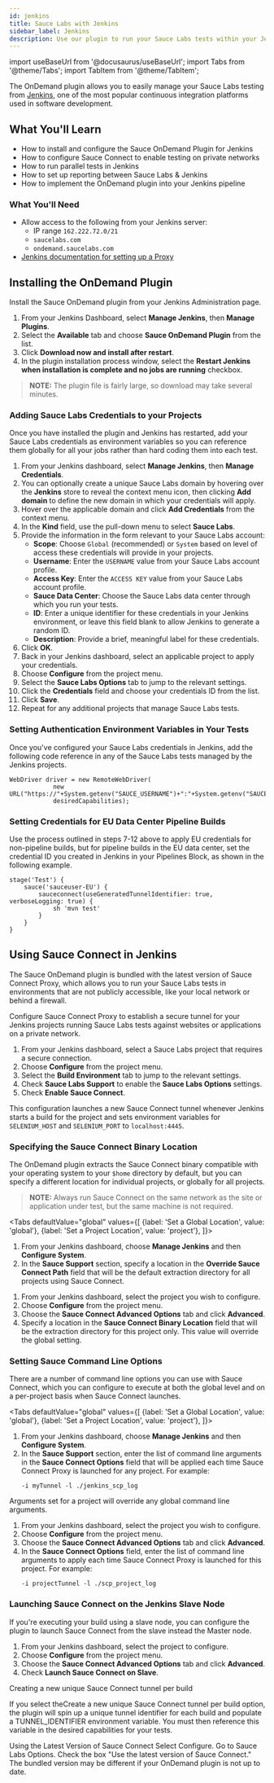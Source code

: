 ```yaml
---
id: jenkins
title: Sauce Labs with Jenkins
sidebar_label: Jenkins
description: Use our plugin to run your Sauce Labs tests within your Jenkins pipeline.
---
```

import useBaseUrl from '@docusaurus/useBaseUrl';
import Tabs from '@theme/Tabs';
import TabItem from '@theme/TabItem';

The OnDemand plugin allows you to easily manage your Sauce Labs testing from [Jenkins](https://jenkins-ci.org/), one of the most popular continuous integration platforms used in software development.

## What You'll Learn

* How to install and configure the Sauce OnDemand Plugin for Jenkins
* How to configure Sauce Connect to enable testing on private networks
* How to run parallel tests in Jenkins
* How to set up reporting between Sauce Labs & Jenkins
* How to implement the OnDemand plugin into your Jenkins pipeline

### What You'll Need

* Allow access to the following from your Jenkins server:
    - IP range `162.222.72.0/21`
    - `saucelabs.com`
    - `ondemand.saucelabs.com`
* [Jenkins documentation for setting up a Proxy](https://wiki.jenkins-ci.org/display/JENKINS/JenkinsBehindProxy)

## Installing the OnDemand Plugin

Install the Sauce OnDemand plugin from your Jenkins Administration page.

1. From your Jenkins Dashboard, select **Manage Jenkins**, then **Manage Plugins**.
1. Select the **Available** tab and choose **Sauce OnDemand Plugin** from the list.
1. Click **Download now and install after restart**.
1. In the plugin installation process window, select the **Restart Jenkins when installation is complete and no jobs are running** checkbox.

> **NOTE:** The plugin file is fairly large, so download may take several minutes.

### Adding Sauce Labs Credentials to your Projects

Once you have installed the plugin and Jenkins has restarted, add your Sauce Labs credentials as environment variables so you can reference them globally for all your jobs rather than hard coding them into each test.

1. From your Jenkins dashboard, select **Manage Jenkins**, then **Manage Credentials**.
1. You can optionally create a unique Sauce Labs domain by hovering over the **Jenkins** store to reveal the context menu icon, then clicking **Add domain** to define the new domain in which your credentials will apply.
1. Hover over the applicable domain and click **Add Credentials** from the context menu.
1. In the **Kind** field, use the pull-down menu to select **Sauce Labs**.
1. Provide the information in the form relevant to your Sauce Labs account:
    * **Scope**: Choose `Global` (recommended) or `System` based on level of access these credentials will provide in your projects.
    * **Username**: Enter the `USERNAME` value from your Sauce Labs account profile.
    * **Access Key**: Enter the `ACCESS KEY` value from your Sauce Labs account profile.
    * **Sauce Data Center**: Choose the Sauce Labs data center through which you run your tests.
    * **ID**: Enter a unique identifier for these credentials in your Jenkins environment, or leave this field blank to allow Jenkins to generate a random ID.
    * **Description**: Provide a brief, meaningful label for these credentials.
1. Click **OK**.
1. Back in your Jenkins dashboard, select an applicable project to apply your credentials.
1. Choose **Configure** from the project menu.
1. Select the **Sauce Labs Options** tab to jump to the relevant settings.
1. Click the **Credentials** field and choose your credentials ID from the list.
1. Click **Save**.
1. Repeat for any additional projects that manage Sauce Labs tests.

### Setting Authentication Environment Variables in Your Tests

Once you've configured your Sauce Labs credentials in Jenkins, add the following code reference in any of the Sauce Labs tests managed by the Jenkins projects.

```
WebDriver driver = new RemoteWebDriver(
            new URL("https://"+System.getenv("SAUCE_USERNAME")+":"+System.getenv("SAUCE_ACCESS_KEY")+"@ondemand.saucelabs.com:443/wd/hub",
            desiredCapabilities);
```

### Setting Credentials for EU Data Center Pipeline Builds

Use the process outlined in steps 7-12 above to apply EU credentials for non-pipeline builds, but for pipeline builds in the EU data center, set the credential ID you created in Jenkins in your Pipelines Block, as shown in the following example.

```
stage('Test') {
    sauce('sauceuser-EU') {
        sauceconnect(useGeneratedTunnelIdentifier: true, verboseLogging: true) {
            sh 'mvn test'
        }
    }
}
```

## Using Sauce Connect in Jenkins

The Sauce OnDemand plugin is bundled with the latest version of Sauce Connect Proxy, which allows you to run your Sauce Labs tests in environments that are not publicly accessible, like your local network or behind a firewall.

Configure Sauce Connect Proxy to establish a secure tunnel for your Jenkins projects running Sauce Labs tests against websites or applications on a private network.

1. From your Jenkins dashboard, select a Sauce Labs project that requires a secure connection.
1. Choose **Configure** from the project menu.
1. Select the **Build Environment** tab to jump to the relevant settings.
1. Check **Sauce Labs Support** to enable the **Sauce Labs Options** settings.  
1. Check **Enable Sauce Connect**.

This configuration launches a new Sauce Connect tunnel whenever Jenkins starts a build for the project and sets environment variables for `SELENIUM_HOST` and `SELENIUM_PORT` to `localhost:4445`.

### Specifying the Sauce Connect Binary Location

The OnDemand plugin extracts the Sauce Connect binary compatible with your operating system to your `$home` directory by default, but you can specify a different location for individual projects, or globally for all projects.

> **NOTE:** Always run Sauce Connect on the same network as the site or application under test, but the same machine is not required.

<Tabs
  defaultValue="global"
  values={[
    {label: 'Set a Global Location', value: 'global'},
    {label: 'Set a Project Location', value: 'project'},
  ]}>

<TabItem value="global">

1. From your Jenkins dashboard, choose **Manage Jenkins** and then **Configure System**.
1. In the **Sauce Support** section, specify a location in the **Override Sauce Connect Path** field that will be the default extraction directory for all projects using Sauce Connect.

</TabItem>
<TabItem value="project">

1. From your Jenkins dashboard, select the project you wish to configure.
1. Choose **Configure** from the project menu.
1. Choose the **Sauce Connect Advanced Options** tab and click **Advanced**.
1. Specify a location in the **Sauce Connect Binary Location** field that will be the extraction directory for this project only. This value will override the global setting.

</TabItem>
</Tabs>


### Setting Sauce Command Line Options

There are a number of command line options you can use with Sauce Connect, which you can configure to execute at both the global level and on a per-project basis when Sauce Connect launches.

<Tabs
  defaultValue="global"
  values={[
    {label: 'Set a Global Location', value: 'global'},
    {label: 'Set a Project Location', value: 'project'},
  ]}>

<TabItem value="global">

1. From your Jenkins dashboard, choose **Manage Jenkins** and then **Configure System**.
1. In the **Sauce Support** section, enter the list of command line arguments in the **Sauce Connect Options** field that will be applied each time Sauce Connect Proxy is launched for any project. For example:
    ```
    -i myTunnel -l ./jenkins_scp_log
    ```

</TabItem>
<TabItem value="project">
Arguments set for a project will override any global command line arguments.

1. From your Jenkins dashboard, select the project you wish to configure.
1. Choose **Configure** from the project menu.
1. Choose the **Sauce Connect Advanced Options** tab and click **Advanced**.
1. In the **Sauce Connect Options** field, enter the list of command line arguments to apply each time Sauce Connect Proxy is launched for this project. For example:
    ```
    -i projectTunnel -l ./scp_project_log
    ```

</TabItem>
</Tabs>

### Launching Sauce Connect on the Jenkins Slave Node

If you're executing your build using a slave node, you can configure the plugin to launch Sauce Connect from the slave instead the Master node.

1. From your Jenkins dashboard, select the project to configure.
1. Choose **Configure** from the project menu.
1. Choose the **Sauce Connect Advanced Options** tab and click **Advanced**.
1. Check **Launch Sauce Connect on Slave**.

Creating a new unique Sauce Connect tunnel per build

If you select theCreate a new unique Sauce Connect tunnel per build option, the plugin will spin up a unique tunnel identifier for each build and populate a TUNNEL_IDENTIFIER environment variable. You must then reference this variable in the desired capabilities for your tests.

Using the Latest Version of Sauce Connect
Select Configure.
Go to Sauce Labs Options.
Check the box "Use the latest version of Sauce Connect." The bundled version may be different if your OnDemand plugin is not up to date.
